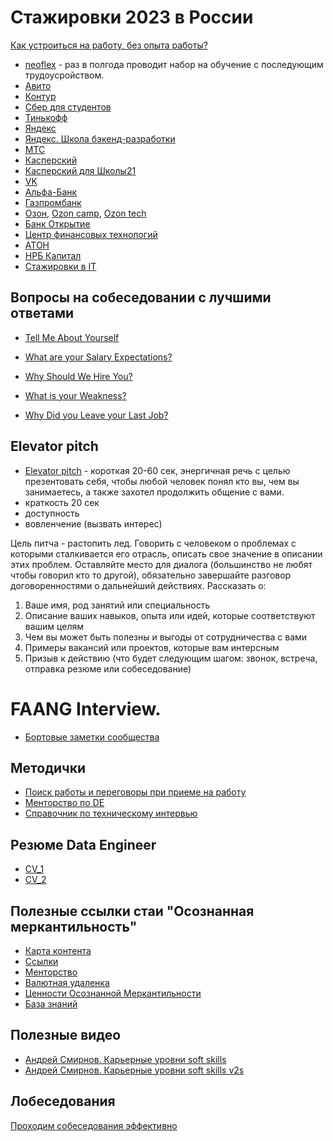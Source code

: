 # Стажировки 2023 в России
[Как устроиться на работу, без опыта работы?](https://www.youtube.com/watch?v=ES8OpcxjiPc&ab_channel=BadKings)
- [neoflex](https://edu.neoflex.ru/) - раз в полгода проводит набор на обучение с последующим трудоусройством.
- [Авито](https://start.avito.ru/)
- [Контур](https://kontur.ru/education/programs/intern)
- [Сбер для студентов](https://sbergraduate.ru/sberseasons-moscow/)
- [Тинькофф](https://fintech.tinkoff.ru/)
- [Яндекс](https://yandex.ru/yaintern/)
- [Яндекс. Школа бэкенд-разработки](https://academy.yandex.ru/schools/backend)
- [МТС](https://job.mts.ru/internship)
- [Касперский](https://safeboard.kaspersky.ru/)
- [Касперский для Школы21](https://safeboard.kaspersky.ru/?utm_source=career_day&utm_medium=school21)
- [VK](https://internship.vk.company/internship)
- [Альфа-Банк](https://job.alfabank.ru/start-career)
- [Газпромбанк](https://gpb.fut.ru/levelup?utm_source=fut&utm_medium=mail&utm_campaign=organic&utm_content=predreg)
- [Озон](https://job.ozon.ru/internships/), [Ozon camp](https://ozoncamp.pro/?utm_source=ozon&utm_medium=vk&utm_campaign=summercamp), [Ozon tech](https://ozon.tech/routestart)
- [Банк Открытие](https://talent.open.ru/internship)
- [Центр финансовых технологий](https://team.cft.ru/start/school)
- [АТОН](https://www.aton.ru/about/career/ittp/?utm_medium=indiv_mail&utm_source=fut&utm_campaign=294428658&utm_content=2023-04-05+13%3A30%3A00)
- [НРБ Капитал](https://changellenge.com/event/nrb_capital/)
- [Стажировки в IT](https://changellenge.com/vacancy/filter/indystry-is-it/apply/)

## Вопросы на собеседовании с лучшими ответами
- [Tell Me About Yourself](https://www.youtube.com/watch?v=TQHW7gGjrCQ&ab_channel=TheCompaniesExpert)

- [What are your Salary Expectations?](https://www.youtube.com/watch?v=WChxbBSlWnQ&ab_channel=TheCompaniesExpert)
- [Why Should We Hire You?](https://www.youtube.com/watch?v=WQ6snVCCgt4&t=4s&ab_channel=TheCompaniesExpert)
- [What is your Weakness?](https://www.youtube.com/watch?v=yzWo8EXsfTs&ab_channel=TheCompaniesExpert)
- [Why Did you Leave your Last Job?](https://www.youtube.com/watch?v=ofTfvFcj5ok&ab_channel=TheCompaniesExpert)

## Elevator pitch
- [Elevator pitch](https://www.youtube.com/watch?v=25ZvqrascRc&ab_channel=TorontoRaptors) - короткая 20-60 сек, энергичная речь с целью презентовать себя, чтобы  любой человек понял кто вы, чем вы занимаетесь, а также захотел продолжить общение с вами.
- краткость 20 сек
- доступность
- вовленчение (вызвать интерес)

Цель питча - растопить лед. Говорить с человеком о проблемах с которыми сталкивается его отрасль, описать свое значение в описании этих проблем. Оставляйте место для диалога (большинство не любят чтобы говорил кто то другой), обязательно завершайте разговор договоренностями о дальнейший действиях.
Рассказать о:
1) Ваше имя, род занятий или специальность
2) Описание ваших навыков, опыта или идей, которые соответствуют вашим целям
3) Чем вы может быть полезны и выгоды от сотрудничества с вами
4) Примеры вакансий или проектов, которые вам интерсным
5) Призыв к действию (что будет следующим шагом: звонок, встреча, отправка резюме или собеседование)

# FAANG Interview. 
- [Бортовые заметки сообщества](https://github.com/luta-wolf/faang-interview.github.io/blob/gh-pages/index.md)

## Методички
- [Поиск работы и переговоры при приеме на работу](https://btseytlin.github.io/intro.html)
- [Менторство по DE](https://razvodov-mentorship-de.notion.site/razvodov-mentorship-de/Mentorship-on-DE-2bdd4bfdbcb745a9b3bf71aeaa4da18c)
- [Справочник по техническому интервью](https://www.techinterviewhandbook.org/)

## Резюме Data Engineer
- [CV_1](https://docs.google.com/document/d/1tYi0s7yNsGl_Xts5CrHDegLvAtlHtz7jPSp074MfCyI/edit#heading=h.rr0cd0we5zlc)
- [CV_2](https://dotsum.github.io/#/home)

## Полезные ссылки стаи "Осознанная меркантильность"
- [Карта контента](https://telegra.ph/Karta-kontenta-10-11#%D0%92%D0%B5%D1%81%D1%8C-%D0%BA%D0%BE%D0%BD%D1%82%D0%B5%D0%BD%D1%82-%D0%BF%D0%BE-%D1%82%D0%B5%D0%BC%D0%B0%D0%BC-(%D0%B2-%D1%80%D0%B0%D0%B1%D0%BE%D1%82%D0%B5))
- [Ссылки](https://telegra.ph/Poleznye-ssylki-stai-Osoznannaya-merkantilnost-07-10)
- [Менторство](https://airtable.com/appDKVMc7eqbJ66JF/shrtaxIYf2T7CcleD/tbl91qwQV2k28mG9a)
- [Валютная удаленка](https://twitter.com/M0rtyMerr/status/1502230397245087747?s=20&t=s4yiIb21Xv41pFpYLTntYA)
- [Ценности Осознанной Меркантильности](https://telegra.ph/Cennosti-Osoznannoj-Merkantilnosti-09-28)
- [База знаний](https://docs.google.com/document/d/1JAObwghUnQ3K7t_8oITbYEDDRREFxxI1NGRdT9vhbqs/edit#heading=h.82aspg1bcpei)

## Полезные видео
- [Андрей Смирнов. Карьерные уровни soft skills](https://www.youtube.com/watch?v=g3oRegcNXQI)
- [Андрей Смирнов. Карьерные уровни soft skills v2s](https://www.youtube.com/watch?v=NkJtqEjCWBo)

## Лобеседования
[Проходим собеседования эффективно](https://telegra.ph/Prohodim-sobesedovaniya-ehffektivno-02-02)

